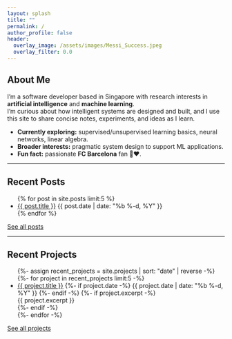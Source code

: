 ```yaml
---
layout: splash
title: ""
permalink: /
author_profile: false
header:
  overlay_image: /assets/images/Messi_Success.jpeg
  overlay_filter: 0.0
---
```



## About Me
I’m a software developer based in Singapore with research interests in **artificial intelligence** and **machine learning**.  
I’m curious about how intelligent systems are designed and built, and I use this site to share concise notes, experiments, and ideas as I learn.

- **Currently exploring:** supervised/unsupervised learning basics, neural networks, linear algebra.  
- **Broader interests:** pragmatic system design to support ML applications.  
- **Fun fact:** passionate **FC Barcelona** fan 💙❤️.

---

## Recent Posts
<ul>
{% for post in site.posts limit:5 %}
  <li>
    <a href="{{ post.url | relative_url }}">{{ post.title }}</a>
    <span class="page__meta">{{ post.date | date: "%b %-d, %Y" }}</span>
  </li>
{% endfor %}
</ul>
<p><a class="btn" href="/blog/">See all posts</a></p>

---

## Recent Projects
<ul>
{%- assign recent_projects = site.projects | sort: "date" | reverse -%}
{%- for project in recent_projects limit:5 -%}
  <li>
    <a href="{{ project.url | relative_url }}">{{ project.title }}</a>
    {%- if project.date -%}
      <span class="page__meta">{{ project.date | date: "%b %-d, %Y" }}</span>
    {%- endif -%}
    {%- if project.excerpt -%}
      <div class="archive__item-excerpt">{{ project.excerpt }}</div>
    {%- endif -%}
  </li>
{%- endfor -%}
</ul>
<p><a class="btn" href="/projects/">See all projects</a></p>
